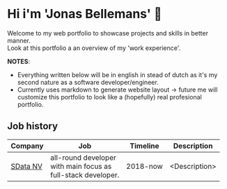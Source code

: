 <br/>

# Hi i'm 'Jonas Bellemans' 👋
Welcome to my web portfolio to showcase projects and skills in better manner. <br/> Look at this portfolio a an overview of my 'work experience'.

**NOTES**: 
- Everything written below will be in english in stead of dutch as it's my second nature as a software developer/engineer. <br/>
- Currently uses markdown to generate website layout -> future me will customize this portfolio to look like a (hopefully) real profesional portfolio. <br/>

## Job history

| Company | Job | Timeline | Description |
| ------- | --- | -------- | ----------- |
| [SData NV](https://www.s-data.be/) | all-round developer <br/> with main focus  as <br/>full-stack developer. | 2018-now | &lt;Description&gt; |

